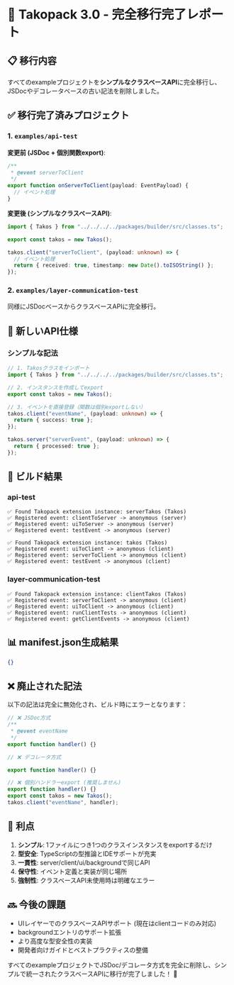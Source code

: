 # 🎯 Takopack 3.0 - 完全移行完了レポート

## 📋 移行内容

すべてのexampleプロジェクトを**シンプルなクラスベースAPI**に完全移行し、JSDocやデコレータベースの古い記法を削除しました。

## ✅ 移行完了済みプロジェクト

### 1. `examples/api-test`

**変更前 (JSDoc + 個別関数export)**:

```typescript
/**
 * @event serverToClient
 */
export function onServerToClient(payload: EventPayload) {
  // イベント処理
}
```

**変更後 (シンプルなクラスベースAPI)**:

```typescript
import { Takos } from "../../../../packages/builder/src/classes.ts";

export const takos = new Takos();

takos.client("serverToClient", (payload: unknown) => {
  // イベント処理
  return { received: true, timestamp: new Date().toISOString() };
});
```

### 2. `examples/layer-communication-test`

同様にJSDocベースからクラスベースAPIに完全移行。

## 🚀 新しいAPI仕様

### シンプルな記法

```typescript
// 1. Takosクラスをインポート
import { Takos } from "../../../../packages/builder/src/classes.ts";

// 2. インスタンスを作成してexport
export const takos = new Takos();

// 3. イベントを直接登録（関数は個別exportしない）
takos.client("eventName", (payload: unknown) => {
  return { success: true };
});

takos.server("serverEvent", (payload: unknown) => {
  return { processed: true };
});
```

## 🔧 ビルド結果

### api-test

```
✅ Found Takopack extension instance: serverTakos (Takos)
✅ Registered event: clientToServer -> anonymous (server)
✅ Registered event: uiToServer -> anonymous (server)  
✅ Registered event: testEvent -> anonymous (server)

✅ Found Takopack extension instance: takos (Takos)
✅ Registered event: uiToClient -> anonymous (client)
✅ Registered event: serverToClient -> anonymous (client)
✅ Registered event: testEvent -> anonymous (client)
```

### layer-communication-test

```
✅ Found Takopack extension instance: clientTakos (Takos)
✅ Registered event: serverToClient -> anonymous (client)
✅ Registered event: uiToClient -> anonymous (client)
✅ Registered event: runClientTests -> anonymous (client)
✅ Registered event: getClientEvents -> anonymous (client)
```

## 📊 manifest.json生成結果

```json
{}
```

## ❌ 廃止された記法

以下の記法は完全に無効化され、ビルド時にエラーとなります：

```typescript
// ❌ JSDoc方式
/**
 * @event eventName
 */
export function handler() {}

// ❌ デコレータ方式

export function handler() {}

// ❌ 個別ハンドラーexport (推奨しません)
export function handler() {}
export const takos = new Takos();
takos.client("eventName", handler);
```

## 🎯 利点

1. **シンプル**: 1ファイルにつき1つのクラスインスタンスをexportするだけ
2. **型安全**: TypeScriptの型推論とIDEサポートが充実
3. **一貫性**: server/client/ui/backgroundで同じAPI
4. **保守性**: イベント定義と実装が同じ場所
5. **強制性**: クラスベースAPI未使用時は明確なエラー

## 🔜 今後の課題

- UIレイヤーでのクラスベースAPIサポート (現在はclientコードのみ対応)
- backgroundエントリのサポート拡張
- より高度な型安全性の実装
- 開発者向けガイドとベストプラクティスの整備

すべてのexampleプロジェクトでJSDoc/デコレータ方式を完全に削除し、シンプルで統一されたクラスベースAPIに移行が完了しました！
🎉
